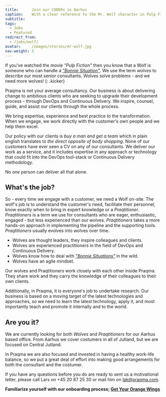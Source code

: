 ```yaml
---
title:      Join our CODERs in Aarhus
caption:    With a clear reference to the Mr. Wolf character in Pulp Fiction as a role model for any consultant - we dare you!
subtitle:
tags:
  - Jobs
  - Featured
redirect_from:
  - /jobs/wolf/
avatar:     /images/stories/mr-wolf.jpg
nav-weight: 5
---
```


If you've watched the movie _"Pulp Fiction"_ then you know that a Wolf is someone who can handle a [_"Bonnie Situation"_](/stories/the-bonnie-situation/). We use the term _wolves_ to describe our most senior consultants. Wolves solve problems - and we need more wolves!
{: .kicker}

<!--break-->

Praqma is not your average consultancy. Our business is about delivering change to ambitious clients who are seeking to upgrade their development process - through DevOps and Continuous Delivery.  We inspire, counsel, guide, and assist our clients through the whole process.

We bring expertise, experience and best practice to the transformation. When we engage, we work directly with the customer's own people and we help them excel.

Our policy with our clients is _buy a man and get a team_ which in plain english translates to _the direct opposite of body shopping_. None of our customers have ever seen a CV on any of our consultants. We deliver our work as a service, and it includes expertise in any approach or technology that could fit into the DevOps tool-stack or Continuous Delivery methodology.

No _one_ person can deliver all that alone.

## What's the job?

So - every time we engage with a customer, we need a Wolf on-site. The wolf's job is to understand the customer's need, facilitate their personnel, know exactly when to bring in expert knowledge or a _Praqtitioner_. 
_Praqtitioners_  is a term we use for consultants who are eager, enthusiastic, engaged - but less experienced than our wolves. _Praqtitioners_ takes a more hands-on approach in implementing the pipeline and the supporting tools. _Praqtitioners_ usually evolves into wolves over time.

- Wolves are thought leaders, they inspire colleagues and clients.
- Wolves are experienced practitioners in the field of DevOps and Continuous Delivery.
- Wolves know how to deal with [_"Bonnie Situations"_](stories/the-bonnie-situation/) in the wild.
- Wolves have an agile mindset.

Our wolves and Praqtitioners work closely with each other inside Praqma. They share work and they carry the knowledge of their colleagues to their own clients.

Additionally, in Praqma, it is everyone's job to undertake research.  Our business is based on a moving target of the latest technologies and approaches, so we need to learn the latest technology, apply it, and most importantly teach and promote it internally and to the world.

## Are you it?
We are currently looking for both _Wolves_ and _Praqtitioners_ for our Aarhus based office. From Aarhus we cover costumers in all of Jutland, but we are focused on Central Jutland. 

In Praqma we are also focused and invested in having a healthy work-life balance, so we put a great deal of effort into making good arrangements for both the consultant and the costumer. 

If you have any questions before you do are ready to sent us a motivational letter, please call Lars on +45 20 87 25 30 or mail him on [lak@praqma.com](mailto:lak@praqma.com).

__Familiarize yourself with our onboarding process; [Get Your Orange Wings](http://www.praqma.com/stories/onboarding/)__
